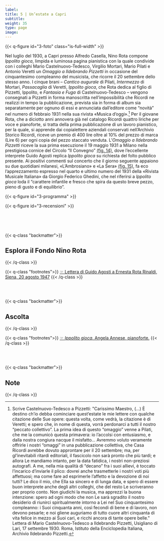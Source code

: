 ```yaml
---
label:
title: 5 | Un’estate a Capri
subtitle:
weight: 35
type: page
image:
---
```


{{< q-figure id="3-foto" class="is-full-width" >}}

Nel luglio del 1930, a Capri presso Alfredo Casella, Nino Rota compone *Ippolito gioca*, limpida e luminosa pagina pianistica con la quale condivide con i colleghi Mario Castelnuovo-Tedesco, Virgilio Mortari, Mario Pilati e Antonio Veretti un *Omaggio a Ildebrando Pizzetti* in occasione del cinquantesimo compleanno del musicista, che ricorre il 20 settembre dello stesso anno. I cinque brani – *Cantico augurale* di Pilati, *Intermezzo* di Mortari, *Passacaglia* di Veretti, *Ippolito gioca*, che Rota dedica al figlio di Pizzetti, Ippolito, e *Fantasia e Fuga* di Castelnuovo-Tedesco – vengono consegnati a Pizzetti in forma manoscritta nell’impossibilità che Ricordi ne realizzi in tempo la pubblicazione, prevista sia in forma di album sia separatamente per ognuno di essi e annunciata dall’editore come “novità” nel numero di febbraio 1931 nella sua rivista «Musica d’oggi».[^1] Per il giovane Rota, che a diciotto anni annovera già nel catalogo Ricordi quattro liriche per voce e pianoforte, si tratta della prima pubblicazione di un lavoro pianistico, per la quale, si apprende dai copialettere aziendali conservati nell’Archivio Storico Ricordi, riceve un premio di 400 lire oltre al 10% del prezzo di marca (Lire 6) per ogni copia del pezzo staccato venduta. L’*Omaggio a Ildebrando Pizzetti* riceve la sua prima esecuzione il 19 maggio 1931 a Milano nella prestigiosa cornice del Circolo “Il Convegno” [(fig. 14)](#3-programma), dove l’eccellente interprete Guido Agosti replica *Ippolito gioca* su richiesta del folto pubblico presente. Ai positivi commenti sul concerto che il giorno seguente appaiono su due quotidiani milanesi, «L’Ambrosiano» e «La Sera» [(fig. 15)](#3-recensioni), fa eco l’apprezzamento espresso nel quarto e ultimo numero del 1931 della «Rivista Musicale Italiana» da Giorgio Federico Ghedini, che nel riferirsi a *Ippolito gioca* loda il “carattere infantile e fresco che spira da questo breve pezzo, pieno di gusto e di equilibrio”.

{{< q-figure id="3-programma" >}}

{{< q-figure id="3-recensioni" >}}

<br>
<br>
<br>

{{< q-class "backmatter">}}
## Esplora il Fondo Nino Rota
{{< /q-class >}}

{{< q-class "footnotes">}}
[☞ Lettera di Guido Agosti a Ernesta Rota Rinaldi, Siena, 20 agosto 1947](https://archivi.cini.it/istitutomusica/detail/IT-MUS-ST0009-003218/guido-agosti-ernesta-rota-rinaldi.html?currentNumber=2&jsonVal=%7B%22jsonVal%22%3A%7B%22fieldDate%22%3A%22dataNormal%22%2C%22_perPage%22%3A21%2C%22accountName_string%22%3A%5B%22istitutomusica%22%5D%2C%22archiveName_string%22%3A%5B%22istitutomusicaxDamsHist009%22%5D%2C%22personeHist_search%22%3A%5B%22Agosti%2C+Guido%22%5D%7D%7D&startPage=)
{{< /q-class >}}

<br>
<br>

{{< q-class "backmatter">}}
## Ascolta
{{< /q-class >}}

{{< q-class "footnotes">}}
[☞ *Ippolito gioca*. Angela Annese, pianoforte.](https://www.youtube.com/watch?v=oRKUYrt-EcI&feature=youtu.be)
{{< /q-class >}}

<br>
<br>

{{< q-class "backmatter">}}
## Note
{{< /q-class >}}

[^1]: Scrive Castelnuovo-Tedesco a Pizzetti: "Carissimo Maestro, (…) È destino ch’io debba cominciare quest’estate le mie lettere con qualche citazione delle Sue opere: questa volta, come vedrà, la citazione è di Veretti; e spero che, in nome di questa, vorrà perdonarci a tutti il nostro “peccato collettivo”. La prima idea di questo “omaggio” venne a Pilati, che me la comunicò questa primavera: io l’accolsi con entusiasmo, e dalla nostra congiura nacque il misfatto… Avremmo voluto veramente offrirle i nostri “omaggi” in una pubblicazione collettiva, che Casa Ricordi avrebbe dovuto approntare per il 20 settembre; ma, per gl’inevitabili ritardi editoriali, il fascicolo non sarà pronto che più tardi; e allora Le mandiamo intanto, per la data fatidica, i nostri non-preziosi autografi. A me, nella mia qualità di “decano” fra i suoi allievi, è toccato l’incarico d’inviarle il plico: dovrei anche trasmetterle i nostri voti più affettuosi; ma come fare ad esprimerle l’affetto e la devozione di noi tutti? Le dico il mio, che Ella sa sincero e di lunga data, e spero di essere buon interprete anche degli altri colleghi, che del resto Le scriveranno per proprio conto. Non giudichi la musica, ma apprezzi la buona intenzione: spero ad ogni modo che non Le sarà sgradito il nostro desiderio di riunirci spiritualmente intorno a Lei nel Suo cinquantesimo compleanno: i Suoi cinquanta anni, così fecondi di bene e di lavoro, non devono pesarle; e noi gliene auguriamo di tutto cuore altri cinquanta di vita felice in mezzo ai Suoi cari, e ricchi ancora di tante opere belle." Lettera di Mario Castelnuovo-Tedesco a Ildebrando Pizzetti, Usigliano di Lari, 17 settembre 1930. Roma, Istituto della Enciclopedia Italiana, Archivio Ildebrando Pizzetti.
